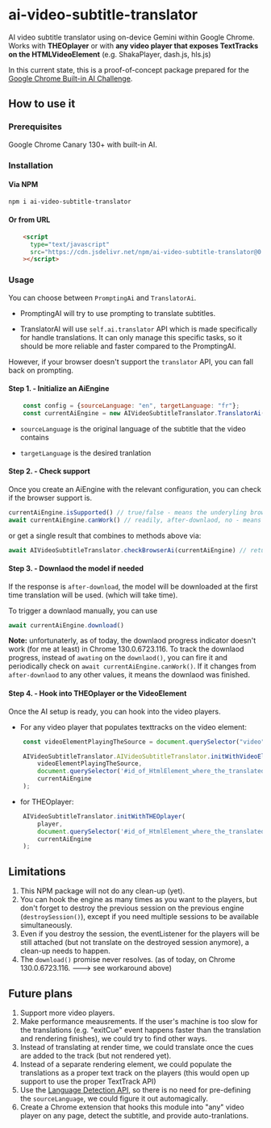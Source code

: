 # ai-video-subtitle-translator
AI video subtitle translator using on-device Gemini within Google Chrome. 
Works with **THEOplayer** or with **any video player that exposes TextTracks on the HTMLVideoElement** (e.g. ShakaPlayer, dash.js, hls.js)

In this current state, this is a proof-of-concept package prepared for the [Google Chrome Built-in AI Challenge](https://developer.chrome.com/blog/ai-challenge).

## How to use it

### Prerequisites 
Google Chrome Canary 130+ with built-in AI.
### Installation

#### Via NPM
```bash
npm i ai-video-subtitle-translator
```

#### Or from URL

```html
    <script
      type="text/javascript"
      src="https://cdn.jsdelivr.net/npm/ai-video-subtitle-translator@0.0.1/dist/index.umd.js"
    ></script>
```

### Usage

You can choose between `PromptingAi` and `TranslatorAi`.

- PromptingAI will try to use prompting to translate subtitles.

- TranslatorAI will use `self.ai.translator` API which is made specifically for handle translations. It can only manage this specific tasks, so it should be more reliable and faster compared to the PromptingAI.

However, if your browser doesn't support the `translator` API, you can fall back on prompting.

#### Step 1. - Initialize an AiEngine
```js
    const config = {sourceLanguage: "en", targetLanguage: "fr"};
    const currentAiEngine = new AIVideoSubtitleTranslator.TranslatorAi(config);
```

- `sourceLanguage` is the original language of the subtitle that the video contains

- `targetLanguage` is the desired tranlation

#### Step 2. - Check support
Once you create an AiEngine with the relevant configuration, you can check if the browser support is.
```js
currentAiEngine.isSupported() // true/false - means the underyling browser APIs are available or not
await currentAiEngine.canWork() // readily, after-downlaod, no - means if the model is usable
```

or get a single result that combines to methods above via:
```js
await AIVideoSubtitleTranslator.checkBrowserAi(currentAiEngine) // return the AIStatus enum
```

#### Step 3. - Downlaod the model if needed
If the response is `after-download`, the model will be downloaded at the first time translation will be used. (which will take time).

To trigger a downlaod manually, you can use
```js
await currentAiEngine.download()
```
**Note:** unfortunaterly, as of today, the downlaod progress indicator doesn't work (for me at least) in Chrome 130.0.6723.116.
To track the downlaod progress, instead of `awating` on the `downlaod()`, you can fire it and periodically check on `await currentAiEngine.canWork()`. If it changes from `after-downlaod` to any other values, it means the downlaod was finished.

#### Step 4. - Hook into THEOplayer or the VideoElement

Once the AI setup is ready, you can hook into the video players.

- For any video player that populates texttracks on the video element:
```js
    const videoElementPlayingTheSource = document.querySelector("video");

    AIVideoSubtitleTranslator.AIVideoSubtitleTranslator.initWithVideoElement(
        videoElementPlayingTheSource, 
        document.querySelector('#id_of_HtmlElement_where_the_translated_subtitles_will_be_rendered'), 
        currentAiEngine
    );
```

- for THEOplayer:
```js
    AIVideoSubtitleTranslator.initWithTHEOplayer(
        player, 
        document.querySelector('#id_of_HtmlElement_where_the_translated_subtitles_will_be_rendered'),
        currentAiEngine
    );
```

## Limitations
1. This NPM package will not do any clean-up (yet).
2. You can hook the engine as many times as you want to the players, but don't forget to destroy the previous session on the previous engine (`destroySession()`), except if you need multiple sessions to be available simultaneously. 
3. Even if you destroy the session, the eventListener for the players will be still attached (but not translate on the destroyed session anymore), a clean-up needs to happen.
4. The `download()` promise never resolves. (as of today, on Chrome 130.0.6723.116. ---> see workaround above)

## Future plans
1. Support more video players.
2. Make performance meausrements. If the user's machine is too slow for the translations (e.g. "exitCue" event happens faster than the translation and rendering finishes), we could try to find other ways.
3. Instead of translating at render time, we could translate once the cues are added to the track (but not rendered yet).
4. Instead of a separate rendering element, we could populate the translations as a proper text track on the players (this would open up support to use the proper TextTrack API)
5. Use the [Language Detection API](https://developer.chrome.com/docs/ai/language-detection), so there is no need for pre-defining the `sourceLanguage`, we could figure it out automagically.
6. Create a Chrome extension that hooks this module into "any" video player on any page, detect the subtitle, and provide auto-tranlations.